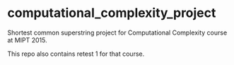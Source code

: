 # computational_complexity_project

Shortest common superstring project for Computational Complexity course at MIPT 2015.


This repo also contains retest 1 for that course.
